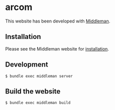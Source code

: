 # arcom

This website has been developed with [Middleman](https://middlemanapp.com).

## Installation

Please see the Middleman website for [installation](https://middlemanapp.com/basics/install/).

## Development

    $ bundle exec middleman server

## Build the website

    $ bundle exec middleman build
